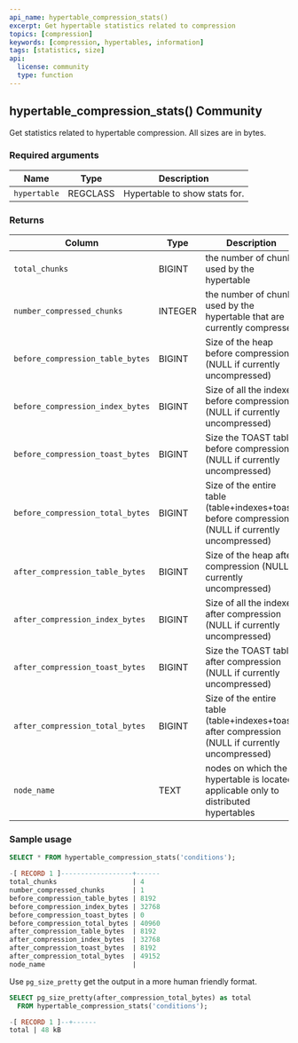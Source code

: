 ```yaml
---
api_name: hypertable_compression_stats()
excerpt: Get hypertable statistics related to compression
topics: [compression]
keywords: [compression, hypertables, information]
tags: [statistics, size]
api:
  license: community
  type: function
---
```


## hypertable_compression_stats() <tag type="community">Community</tag>

Get statistics related to hypertable compression.
All sizes are in bytes.

### Required arguments

|Name|Type|Description|
|---|---|---|
| `hypertable` | REGCLASS | Hypertable to show stats for. |

### Returns

|Column|Type|Description|
|---|---|---|
|`total_chunks` | BIGINT | the number of chunks used by the hypertable |
|`number_compressed_chunks` | INTEGER | the number of chunks used by the hypertable that are currently compressed |
|`before_compression_table_bytes` | BIGINT | Size of the heap before compression (NULL if currently uncompressed) |
|`before_compression_index_bytes` | BIGINT | Size of all the indexes before compression (NULL if currently uncompressed) |
|`before_compression_toast_bytes` | BIGINT | Size the TOAST table before compression (NULL if currently uncompressed) |
|`before_compression_total_bytes` | BIGINT | Size of the entire table (table+indexes+toast) before compression (NULL if currently uncompressed) |
|`after_compression_table_bytes` | BIGINT | Size of the heap after compression (NULL if currently uncompressed) |
|`after_compression_index_bytes` | BIGINT | Size of all the indexes after compression (NULL if currently uncompressed) |
|`after_compression_toast_bytes` | BIGINT | Size the TOAST table after compression (NULL if currently uncompressed) |
|`after_compression_total_bytes` | BIGINT | Size of the entire table (table+indexes+toast) after compression (NULL if currently uncompressed) |
|`node_name` | TEXT | nodes on which the hypertable is located, applicable only to distributed hypertables |

### Sample usage

```sql
SELECT * FROM hypertable_compression_stats('conditions');

-[ RECORD 1 ]------------------+------
total_chunks                   | 4
number_compressed_chunks       | 1
before_compression_table_bytes | 8192
before_compression_index_bytes | 32768
before_compression_toast_bytes | 0
before_compression_total_bytes | 40960
after_compression_table_bytes  | 8192
after_compression_index_bytes  | 32768
after_compression_toast_bytes  | 8192
after_compression_total_bytes  | 49152
node_name                      |
```

Use `pg_size_pretty` get the output in a more human friendly format.

```sql
SELECT pg_size_pretty(after_compression_total_bytes) as total
  FROM hypertable_compression_stats('conditions');

-[ RECORD 1 ]--+------
total | 48 kB

```
